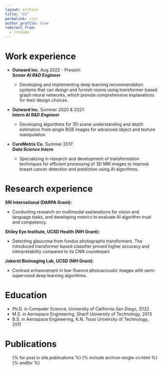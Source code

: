 ```yaml
---
layout: archive
title: "CV"
permalink: /cv/
author_profile: true
redirect_from:
  - /resume
---
```


Work experience
======
* __Outward Inc.__ Aug 2022 - Present:<br /> 
  ___Senior AI R&D Engineer___
  * Developing and implementing deep learning recommendation systems that can design and furnish rooms using transformer-based graph neural networks, which provide comprehensive explanations for their design choices.

* __Outward Inc.__ Summer 2020 & 2021:<br /> 
  ___Intern AI R&D Engineer___
  * Developing algorithms for 3D scene understanding and depth estimation from single RGB images for advanced object and texture manipulation.

* __CureMetrix Co.__ Summer 2017:<br />
  ___Data Science Intern___
  * Specializing in research and development of transformation techniques for efficient processing of 3D MRI images to improve breast cancer detection and prediction using AI algorithms.

Research experience
======
__SRI International (DARPA Grant):__
 * Conducting research on multimodal explanations for vision and language tasks, and developing metrics to evaluate AI algorithm trust and competency.

__Shiley Eye Institute, UCSD Health (NIH Grant):__
 * Detecting glaucoma from fundus photographs transformers. The introduced transformer based classifier proved higher accuracy and interpretability compared to its CNN counterpart.

__Jokerst Bioimaging Lab, UCSD (NIH Grant):__
 * Contrast enhancement in low-fluence photoacoustic images with semi-supervised deep learning algorithms.

 Education
======
* Ph.D. in Computer Science, University of California San Diego, 2022
* M.S. in Aerospace Engineering, Sharif University of Technology, 2013
* B.S. in Aerospace Engineering, K.N. Toosi University of Technology, 2011

Publications
======
  <ul>{% for post in site.publications %}
    {% include archive-single-cv.html %}
  {% endfor %}</ul>
